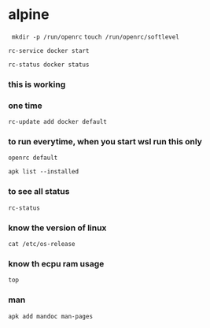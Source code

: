 # alpine



` mkdir -p /run/openrc`
`touch /run/openrc/softlevel`

`rc-service docker start`

`rc-status docker status`

### this is working

### one time

`rc-update add docker default`

### to run everytime, when you start wsl run this only
`openrc default`


`apk list --installed`


### to see all status

`rc-status`


### know the version of linux
`cat /etc/os-release`

### know th ecpu ram usage
`top`


### man
`apk add mandoc man-pages`
